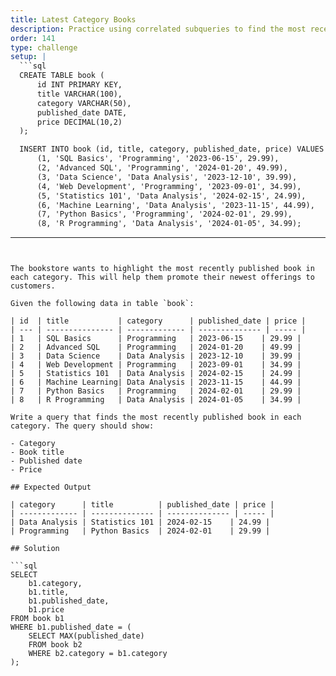 ```yaml
---
title: Latest Category Books
description: Practice using correlated subqueries to find the most recent books in each category
order: 141
type: challenge
setup: |
  ```sql
  CREATE TABLE book (
      id INT PRIMARY KEY,
      title VARCHAR(100),
      category VARCHAR(50),
      published_date DATE,
      price DECIMAL(10,2)
  );

  INSERT INTO book (id, title, category, published_date, price) VALUES
      (1, 'SQL Basics', 'Programming', '2023-06-15', 29.99),
      (2, 'Advanced SQL', 'Programming', '2024-01-20', 49.99),
      (3, 'Data Science', 'Data Analysis', '2023-12-10', 39.99),
      (4, 'Web Development', 'Programming', '2023-09-01', 34.99),
      (5, 'Statistics 101', 'Data Analysis', '2024-02-15', 24.99),
      (6, 'Machine Learning', 'Data Analysis', '2023-11-15', 44.99),
      (7, 'Python Basics', 'Programming', '2024-02-01', 29.99),
      (8, 'R Programming', 'Data Analysis', '2024-01-05', 34.99);
  ```
---
```


The bookstore wants to highlight the most recently published book in each category. This will help them promote their newest offerings to customers.

Given the following data in table `book`:

| id  | title           | category      | published_date | price |
| --- | --------------- | ------------- | -------------- | ----- |
| 1   | SQL Basics      | Programming   | 2023-06-15    | 29.99 |
| 2   | Advanced SQL    | Programming   | 2024-01-20    | 49.99 |
| 3   | Data Science    | Data Analysis | 2023-12-10    | 39.99 |
| 4   | Web Development | Programming   | 2023-09-01    | 34.99 |
| 5   | Statistics 101  | Data Analysis | 2024-02-15    | 24.99 |
| 6   | Machine Learning| Data Analysis | 2023-11-15    | 44.99 |
| 7   | Python Basics   | Programming   | 2024-02-01    | 29.99 |
| 8   | R Programming   | Data Analysis | 2024-01-05    | 34.99 |

Write a query that finds the most recently published book in each category. The query should show:

- Category
- Book title
- Published date
- Price

## Expected Output

| category      | title          | published_date | price |
| ------------- | -------------- | -------------- | ----- |
| Data Analysis | Statistics 101 | 2024-02-15    | 24.99 |
| Programming   | Python Basics  | 2024-02-01    | 29.99 |

## Solution

```sql
SELECT 
    b1.category,
    b1.title,
    b1.published_date,
    b1.price
FROM book b1
WHERE b1.published_date = (
    SELECT MAX(published_date)
    FROM book b2
    WHERE b2.category = b1.category
);
``` 